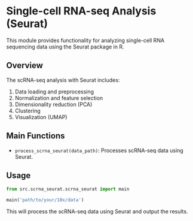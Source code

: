 # Single-cell RNA-seq Analysis (Seurat)

This module provides functionality for analyzing single-cell RNA sequencing data using the Seurat package in R.

## Overview

The scRNA-seq analysis with Seurat includes:
1. Data loading and preprocessing
2. Normalization and feature selection
3. Dimensionality reduction (PCA)
4. Clustering
5. Visualization (UMAP)

## Main Functions

- `process_scrna_seurat(data_path)`: Processes scRNA-seq data using Seurat.

## Usage

```python
from src.scrna_seurat.scrna_seurat import main

main('path/to/your/10x/data')
```

This will process the scRNA-seq data using Seurat and output the results.
